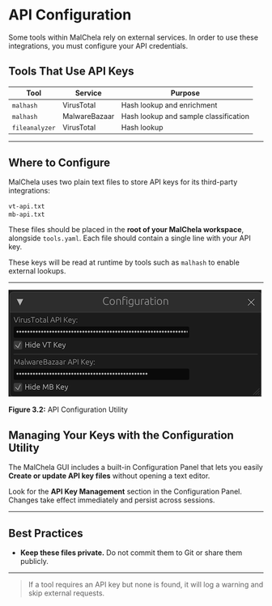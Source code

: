 # API Configuration

Some tools within MalChela rely on external services. In order to use these integrations, you must configure your API credentials.

## Tools That Use API Keys

| Tool          | Service        | Purpose                               |
|---------------|----------------|----------------------------------------|
| `malhash`     | VirusTotal     | Hash lookup and enrichment             |
| `malhash`     | MalwareBazaar  | Hash lookup and sample classification  |
| `fileanalyzer`| VirusTotal     | Hash lookup                             |

---

## Where to Configure

MalChela uses two plain text files to store API keys for its third-party integrations:

```
vt-api.txt
mb-api.txt
```

These files should be placed in the **root of your MalChela workspace**, alongside `tools.yaml`. Each file should contain a single line with your API key.

These keys will be read at runtime by tools such as `malhash` to enable external lookups.

---
![API Configuration Utility](../images/api_configuration.png)

**Figure 3.2:** API Configuration Utility

## Managing Your Keys with the Configuration Utility

The MalChela GUI includes a built-in Configuration Panel that lets you easily **Create or update API key files** without opening a text editor.

Look for the **API Key Management** section in the Configuration Panel. Changes take effect immediately and persist across sessions.

---

## Best Practices

- **Keep these files private.** Do not commit them to Git or share them publicly.

---

> If a tool requires an API key but none is found, it will log a warning and skip external requests.
